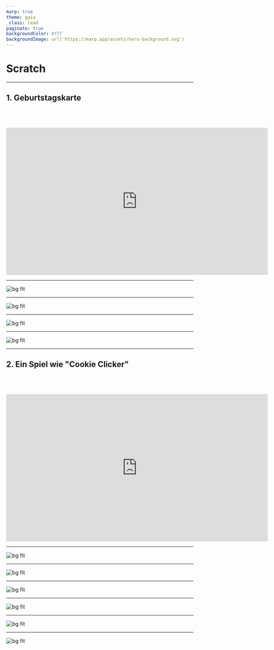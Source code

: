 ```yaml
---
marp: true
theme: gaia
_class: lead
paginate: true
backgroundColor: #fff
backgroundImage: url('https://marp.app/assets/hero-background.svg')
---
```


<style>
  :root {
  --boxcolor: oklch(0.879 0.169 91.605);
  },
  img[alt~="rightbound"] {
    margin-top: -124px;
    height: 310px;
    margin-right: 150px;
    }
</style>

# Scratch

<!--_paginate: false -->

---

## 1. Geburtstagskarte

<div style="height: 50px"></div>

<div align="center">
  <iframe width="704" height="396" src="https://player.vimeo.com/video/310652868?h=d291f4fbf8" frameborder="0" allow="accelerometer; autoplay; clipboard-write; encrypted-media; gyroscope; picture-in-picture; web-share" referrerpolicy="strict-origin-when-cross-origin" allowfullscreen></iframe>
</div>

---

![bg fit](images/scratch/geburtstagskarte_1.png)

---

![bg fit](images/scratch/geburtstagskarte_2.png)

---

![bg fit](images/scratch/geburtstagskarte_3.png)

---

![bg fit](images/scratch/geburtstagskarte_4.png)

---

## 2. Ein Spiel wie "Cookie Clicker"

<div style="height: 50px"></div>

<div align="center">
  <iframe width="704" height="396" src="https://player.vimeo.com/video/310932395?h=992b0cb706" frameborder="0" allow="accelerometer; autoplay; clipboard-write; encrypted-media; gyroscope; picture-in-picture; web-share" referrerpolicy="strict-origin-when-cross-origin" allowfullscreen></iframe>
</div>

---

![bg fit](images/scratch/cookie_clicker_1.png)

---

![bg fit](images/scratch/cookie_clicker_2.png)

---

![bg fit](images/scratch/cookie_clicker_3.png)

---

![bg fit](images/scratch/cookie_clicker_4.png)

---

![bg fit](images/scratch/cookie_clicker_5.png)

---

![bg fit](images/scratch/cookie_clicker_6.png)
